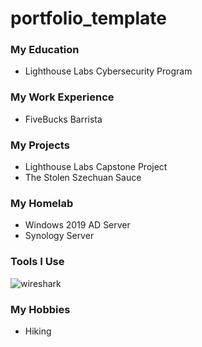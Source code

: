# portfolio_template

### My Education
 - Lighthouse Labs Cybersecurity Program


### My Work Experience
 - FiveBucks Barrista


### My Projects
 - Lighthouse Labs Capstone Project
 - The Stolen Szechuan Sauce

### My Homelab
 - Windows 2019 AD Server
 - Synology Server

### Tools I Use
![wireshark](https://img.shields.io/badge/Wireshark-1679A7?style=for-the-badge&logo=Wireshark&logoColor=white "Wireshark!")


### My Hobbies
 - Hiking
